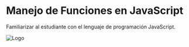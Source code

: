 
# Manejo de Funciones en JavaScript

Familiarizar al estudiante con el lenguaje de programación JavaScript.

![Logo](https://www.freecodecamp.org/espanol/news/content/images/size/w2000/2020/12/arrays_methods.jpeg)

